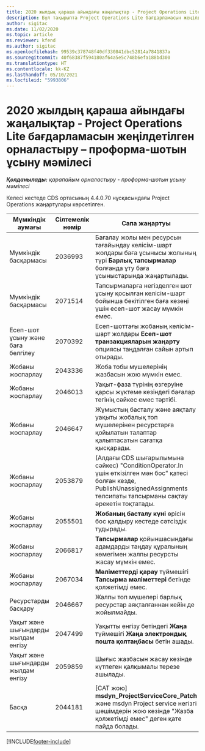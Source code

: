 ```yaml
---
title: 2020 жылдың қараша айындағы жаңалықтар - Project Operations Lite бағдарламасын жеңілдетілген орналастыру – проформа-шотын ұсыну мәмілесі
description: Бұл тақырыпта Project Operations Lite бағдарламасын жеңілдетілген орналастыру – проформа-шотын ұсыну 2020 жылғы қараша айы шығарылымындағы сапа жаңартулары туралы ақпарат берілген.
author: sigitac
ms.date: 11/02/2020
ms.topic: article
ms.reviewer: kfend
ms.author: sigitac
ms.openlocfilehash: 99539c378748f40df330841dbc52814a7841837a
ms.sourcegitcommit: 40f68387f594180af64a5e5c748b6efa188bd300
ms.translationtype: HT
ms.contentlocale: kk-KZ
ms.lasthandoff: 05/10/2021
ms.locfileid: "5993806"
---
```

# <a name="whats-new-november-2020---project-operations-lite-deployment---deal-to-proforma-invoicing"></a>2020 жылдың қараша айындағы жаңалықтар - Project Operations Lite бағдарламасын жеңілдетілген орналастыру – проформа-шотын ұсыну мәмілесі

_**Қолданылады:** қарапайым орналастыру - проформа-шотын ұсыну мәмілесі_

Келесі кестеде CDS ортасының 4.4.0.70 нұсқасындағы Project Operations жаңартулары көрсетілген.

| Мүмкіндік аумағы                 | Сілтемелік нөмір | Сапа жаңартуы                                                                                                                                                                    |
|------------------------------|------------------|-----------------------------------------------------------------------------------------------------------------------------------------------------------------------------------|
|   Мүмкіндік басқармасы       | 2036993          | Бағалау жолы мен ресурсын тағайындау келісім-шарт жолдары баға ұсынысы жолының түрі **Барлық тапсырмалар** болғанда ұту баға ұсыныстарында жаңартылады.                                                 |
|   Мүмкіндік басқармасы       | 2071514          | Тапсырмаларға негізделген шот ұсыну қосылған келісім-шарт бойынша бекітілген баға кезеңі үшін есеп-шот жасау мүмкін емес.                                                                          |
| Есеп-шот ұсыну және баға белгілеу          | 2070392          | Есеп-шоттағы жобаның келісім-шарт жолдары **Есеп-шот транзакцияларын жаңарту** опциясы таңдалған сайын артып отырады.                                                                       |
| Жобаны жоспарлау             | 2043336          | Жоба тобы мүшелерінің жазбасын жою мүмкін емес.                                                                                                                                    |
| Жобаны жоспарлау             | 2046013          | Уақыт-фаза түрінің өзгеруіне қарсы жүктеме кезіндегі бағалар тегінің сәйкес емес тәртібі.                                                                                   |
| Жобаны жоспарлау             | 2046647          | Жұмыстың басталу және аяқталу уақыты жобалық топ мүшелерінен ресурстарға қойылатын талаптар қалыптасатын сағатқа қысқарады.                                                                      |
| Жобаны жоспарлау             | 2053879          | (Алдағы CDS шығарылымына сәйкес) "ConditionOperator.In үшін өткізілген мән бос" қатесі болған кезде, PublishUnassignedAssignments төлсипаты тапсырманы сақтау әрекетін тоқтатады. |
| Жобаны жоспарлау             | 2055501          | **Жобаның басталу күні** өрісін бос қалдыру кестеде сәтсіздік тудырады.                                                                                                      |
| Жобаны жоспарлау             | 2066817          | **Тапсырмалар** қойыншасындағы адамдарды таңдау құралының көмегімен жалпы ресурсты жасау мүмкін емес.                                                                                               |
| Жобаны жоспарлау             | 2067034          | **Мәліметтерді қарау** түймешігі **Тапсырма мәліметтері** бетінде қолжетімді емес.                                                                                                         |
| Ресурстарды басқару          | 2046667          | Жалпы топ мүшелері барлық ресурстар аяқталғаннан кейін де жойылмайды.                                                                                                     |
| Уақыт және шығындарды жылдам енгізу | 2047499          | Уақытты енгізу бетіндегі **Жаңа** түймешігі **Жаңа электрондық пошта қолтаңбасы** бетін ашады.                                                                                               |
| Уақыт және шығындарды жылдам енгізу | 2059859          | Шығыс жазбасын жасау кезінде күтпеген қалқымалы терезе ашылады.                                                                                                                         |
| Басқа                        | 2044181          | [САТ жою] **msdyn_ProjectServiceCore_Patch** және msdyn Project service негізгі шешімдерін жою кезінде "Жазба қолжетімді емес" деген қате пайда болады.        |


[!INCLUDE[footer-include](../../includes/footer-banner.md)]